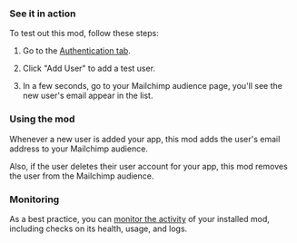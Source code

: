 ### See it in action

To test out this mod, follow these steps:

1.  Go to the [Authentication tab](https://console.firebase.google.com/project/${param:PROJECT_ID}/authentication/users).

1.  Click "Add User" to add a test user.

1.  In a few seconds, go to your Mailchimp audience page, you'll see the new user's email appear in the list.

### Using the mod

Whenever a new user is added your app, this mod adds the user's email address to your Mailchimp audience.

Also, if the user deletes their user account for your app, this mod removes the user from the Mailchimp audience.

### Monitoring

As a best practice, you can [monitor the activity](https://firebase.google.com/docs/mods/manage-installed-mods#monitor) of your installed mod, including checks on its health, usage, and logs.

